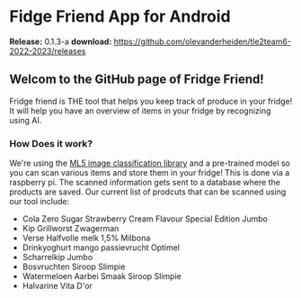 # Fidge Friend App for Android

**Release:** 0.1.3-a
**download:** https://github.com/olevanderheiden/tle2team6-2022-2023/releases

## Welcom to the GitHub page of Fridge Friend!

Fridge friend is THE tool that helps you keep track of produce in your fridge! It will help you have an overview of items in your fridge by recognizing using AI.

### How Does it work?

We're using the [ML5 image classification library](https://learn.ml5js.org/#/reference/image-classifier) and a pre-trained model so you can scan various items and store them in your fridge! This is done via a raspberry pi. The scanned information gets sent to a database where the products are saved.
Our current list of prodcuts that can be scanned using our tool include:

- Cola Zero Sugar Strawberry Cream Flavour Special Edition Jumbo
- Kip Grillworst Zwagerman
- Verse Halfvolle melk 1,5% Milbona
- Drinkyoghurt mango passievrucht Optimel
- Scharrelkip Jumbo
- Bosvruchten Siroop Slimpie
- Watermeloen Aarbei Smaak Siroop Slimpie
- Halvarine Vita D'or
